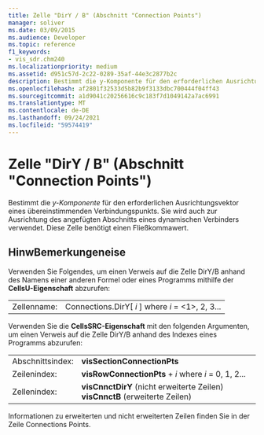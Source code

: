```yaml
---
title: Zelle "DirY / B" (Abschnitt "Connection Points")
manager: soliver
ms.date: 03/09/2015
ms.audience: Developer
ms.topic: reference
f1_keywords:
- vis_sdr.chm240
ms.localizationpriority: medium
ms.assetid: d951c57d-2c22-0289-35af-44e3c2877b2c
description: Bestimmt die y-Komponente für den erforderlichen Ausrichtungsvektor eines übereinstimmenden Verbindungspunkts. Sie wird auch zur Ausrichtung des angefügten Abschnitts eines dynamischen Verbinders verwendet. Diese Zelle akzeptiert einen Fließkommawert.
ms.openlocfilehash: af2801f32533d5b82b9f3133dbc700444f04ff43
ms.sourcegitcommit: a1d9041c20256616c9c183f7d1049142a7ac6991
ms.translationtype: MT
ms.contentlocale: de-DE
ms.lasthandoff: 09/24/2021
ms.locfileid: "59574419"
---
```

# <a name="diry--b-cell-connection-points-section"></a>Zelle "DirY / B" (Abschnitt "Connection Points")

Bestimmt die  *y-Komponente*  für den erforderlichen Ausrichtungsvektor eines übereinstimmenden Verbindungspunkts. Sie wird auch zur Ausrichtung des angefügten Abschnitts eines dynamischen Verbinders verwendet. Diese Zelle benötigt einen Fließkommawert. 
  
## <a name="remarks"></a>HinwBemerkungeneise

Verwenden Sie Folgendes, um einen Verweis auf die Zelle DirY/B anhand des Namens einer anderen Formel oder eines Programms mithilfe der **CellsU-Eigenschaft** abzurufen: 
  
|||
|:-----|:-----|
|Zellenname:  <br/> |Connections.DirY[ *i*  ] where  *i*  = <1>, 2, 3...  <br/> |
   
Verwenden Sie die **CellsSRC-Eigenschaft** mit den folgenden Argumenten, um einen Verweis auf die Zelle DirY/B anhand des Indexes eines Programms abzurufen: 
  
|||
|:-----|:-----|
|Abschnittsindex:  <br/> |**visSectionConnectionPts** <br/> |
|Zeilenindex:  <br/> |**visRowConnectionPts**  +   *i* where *i* = 0, 1, 2...  <br/> |
|Zellenindex:  <br/> |**visCnnctDirY** (nicht erweiterte Zeilen)           **visCnnctB** (erweiterte Zeilen)  <br/> |
   
Informationen zu erweiterten und nicht erweiterten Zeilen finden Sie in der Zeile Connections Points.
  

